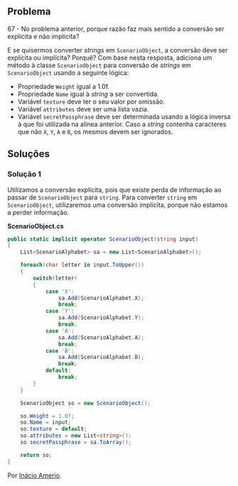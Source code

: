 ## Problema

67 - No problema anterior, porque razão faz mais sentido a conversão ser
explícita e não implícita?

E se quisermos converter _strings_ em `ScenarioObject`, a conversão deve ser
explícita ou implícita? Porquê? Com base nesta resposta, adiciona um método à
classe `ScenarioObject` para conversão de _strings_ em `ScenarioObject` usando
a seguinte lógica:

* Propriedade `Weight` igual a 1.0f.
* Propriedade `Name` igual à _string_ a ser convertida.
* Variável `texture` deve ter o seu valor por omissão.
* Variável `attributes` deve ser uma lista vazia.
* Variável `secretPassphrase` deve ser determinada usando a lógica inversa à
  que foi utilizada na alínea anterior. Caso a _string_ contenha caracteres que
  não `X`, `Y`, `A` e `B`, os mesmos devem ser ignorados.

## Soluções

### Solução 1

Utilizamos a conversão explícita, pois que existe perda de informação ao passar
de `ScenarioObject` para `string`. Para converter `string` em `ScenarioObject`,
utilizaremos uma conversão implícita, porque não estamos a perder informação.

**ScenarioObject.cs**

```csharp
public static implicit operator ScenarioObject(string input)
{
    List<ScenarioAlphabet> sa = new List<ScenarioAlphabet>();

    foreach(char letter in input.ToUpper())
    {
        switch(letter)
        {
            case 'X':
                sa.Add(ScenarioAlphabet.X);
                break;
            case 'Y':
                sa.Add(ScenarioAlphabet.Y);
                break;
            case 'A':
                sa.Add(ScenarioAlphabet.A);
                break;
            case 'B':
                sa.Add(ScenarioAlphabet.B);
                break;
            default:
                break;
        }
    }

    ScenarioObject so = new ScenarioObject();

    so.Weight = 1.0f;
    so.Name = input;
    so.texture = default;
    so.attributes = new List<string>();
    so.secretPassphrase = sa.ToArray();

    return so;
}
```

Por [Inácio Amerio](https://github.com/FPTheFluffyPawed).